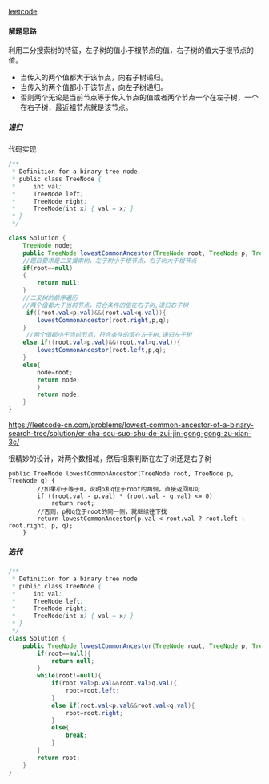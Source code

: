 [leetcode](https://leetcode-cn.com/problems/lowest-common-ancestor-of-a-binary-search-tree/)

#### 解题思路

利用二分搜索树的特征，左子树的值小于根节点的值，右子树的值大于根节点的值。

- 当传入的两个值都大于该节点，向右子树递归。
- 当传入的两个值都小于该节点，向左子树递归。
- 否则两个无论是当前节点等于传入节点的值或者两个节点一个在左子树，一个在右子树，最近祖节点就是该节点。

##### 递归

代码实现

```java
/**
 * Definition for a binary tree node.
 * public class TreeNode {
 *     int val;
 *     TreeNode left;
 *     TreeNode right;
 *     TreeNode(int x) { val = x; }
 * }
 */

class Solution {
    TreeNode node;
    public TreeNode lowestCommonAncestor(TreeNode root, TreeNode p, TreeNode q) {
    //题目要求是二叉搜索树，左子树小于根节点，右子树大于根节点
    if(root==null)
    {
        return null;
    }
    //二叉树的前序遍历
    //两个值都大于当前节点，符合条件的值在右子树,递归右子树
     if((root.val<p.val)&&(root.val<q.val)){
        lowestCommonAncestor(root.right,p,q);
    }
     //两个值都小于当前节点，符合条件的值在左子树,递归左子树
    else if((root.val>p.val)&&(root.val>q.val)){ 
        lowestCommonAncestor(root.left,p,q);
    }
    else{
        node=root;
        return node;
        }
        return node;       
    }
}
```

https://leetcode-cn.com/problems/lowest-common-ancestor-of-a-binary-search-tree/solution/er-cha-sou-suo-shu-de-zui-jin-gong-gong-zu-xian-3c/

很精妙的设计，对两个数相减，然后相乘判断在左子树还是右子树

```j&amp;#39;a&amp;#39;v
public TreeNode lowestCommonAncestor(TreeNode root, TreeNode p, TreeNode q) {
        //如果小于等于0，说明p和q位于root的两侧，直接返回即可
        if ((root.val - p.val) * (root.val - q.val) <= 0)
            return root;
        //否则，p和q位于root的同一侧，就继续往下找
        return lowestCommonAncestor(p.val < root.val ? root.left : root.right, p, q);
    }
```

##### 迭代

```java
/**
 * Definition for a binary tree node.
 * public class TreeNode {
 *     int val;
 *     TreeNode left;
 *     TreeNode right;
 *     TreeNode(int x) { val = x; }
 * }
 */
class Solution {
    public TreeNode lowestCommonAncestor(TreeNode root, TreeNode p, TreeNode q) {
        if(root==null){
            return null;
        }
        while(root!=null){
            if(root.val>p.val&&root.val>q.val){
                root=root.left;
            }
            else if(root.val<p.val&&root.val<q.val){
                root=root.right;
            }
            else{
                break;
            }
        }
        return root;
    }
}
```


